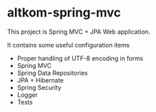 altkom-spring-mvc
=================
This project is Spring MVC + JPA Web application. 

It contains some useful configuration items
* Proper handling of UTF-8 encoding in forms
* Spring MVC
* Spring Data Repositories
* JPA + Hibernate
* Spring Security
* Logger 
* Tests
